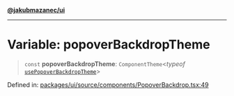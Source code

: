 [**@jakubmazanec/ui**](../README.md)

---

# Variable: popoverBackdropTheme

> `const` **popoverBackdropTheme**: `ComponentTheme`\<_typeof_
> [`usePopoverBackdropTheme`](usePopoverBackdropTheme.md)\>

Defined in:
[packages/ui/source/components/PopoverBackdrop.tsx:49](https://github.com/jakubmazanec/tools/blob/d956cf350ae3e6bad1df754a19dfbabb088c1451/packages/ui/source/components/PopoverBackdrop.tsx#L49)
